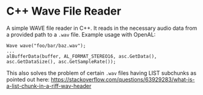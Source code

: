 # C++ Wave File Reader
A simple WAVE file reader in C++. It reads in the necessary audio data from a provided path to a `.wav` file.
Example usage with OpenAL:
```
Wave wave("foo/bar/baz.wav");
...
alBufferData(buffer, AL_FORMAT_STEREO16, asc.GetData(), asc.GetDataSize(), asc.GetSampleRate());
```
This also solves the problem of certain `.wav` files having LIST subchunks as
pointed out here: https://stackoverflow.com/questions/63929283/what-is-a-list-chunk-in-a-riff-wav-header
